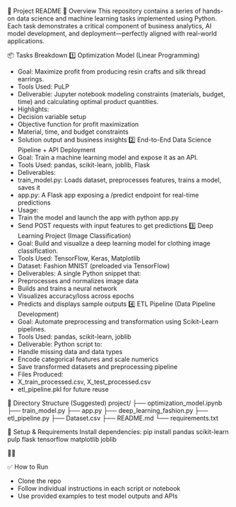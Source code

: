 📁 Project README
🚀 Overview
This repository contains a series of hands-on data science and machine learning tasks implemented using Python. Each task demonstrates a critical component of business analytics, AI model development, and deployment—perfectly aligned with real-world applications.

📦 Tasks Breakdown
1️⃣ Optimization Model (Linear Programming)
- Goal: Maximize profit from producing resin crafts and silk thread earrings.
- Tools Used: PuLP
- Deliverable: Jupyter notebook modeling constraints (materials, budget, time) and calculating optimal product quantities.
- Highlights:
- Decision variable setup
- Objective function for profit maximization
- Material, time, and budget constraints
- Solution output and business insights
2️⃣ End-to-End Data Science Pipeline + API Deployment
- Goal: Train a machine learning model and expose it as an API.
- Tools Used: pandas, scikit-learn, joblib, Flask
- Deliverables:
- train_model.py: Loads dataset, preprocesses features, trains a model, saves it
- app.py: A Flask app exposing a /predict endpoint for real-time predictions
- Usage:
- Train the model and launch the app with python app.py
- Send POST requests with input features to get predictions
3️⃣ Deep Learning Project (Image Classification)
- Goal: Build and visualize a deep learning model for clothing image classification.
- Tools Used: TensorFlow, Keras, Matplotlib
- Dataset: Fashion MNIST (preloaded via TensorFlow)
- Deliverables: A single Python snippet that:
- Preprocesses and normalizes image data
- Builds and trains a neural network
- Visualizes accuracy/loss across epochs
- Predicts and displays sample outputs
4️⃣ ETL Pipeline (Data Pipeline Development)
- Goal: Automate preprocessing and transformation using Scikit-Learn pipelines.
- Tools Used: pandas, scikit-learn, joblib
- Deliverable: Python script to:
- Handle missing data and data types
- Encode categorical features and scale numerics
- Save transformed datasets and preprocessing pipeline
- Files Produced:
- X_train_processed.csv, X_test_processed.csv
- etl_pipeline.pkl for future reuse

📂 Directory Structure (Suggested)
project/
├── optimization_model.ipynb
├── train_model.py
├── app.py
├── deep_learning_fashion.py
├── etl_pipeline.py
├── Dataset.csv
├── README.md
└── requirements.txt



🔧 Setup & Requirements
Install dependencies:
pip install pandas scikit-learn pulp flask tensorflow matplotlib joblib



✅ How to Run
- Clone the repo
- Follow individual instructions in each script or notebook
- Use provided examples to test model outputs and APIs
